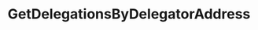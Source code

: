 ---
title: GetDelegationsByDelegatorAddress
api:
  file: Consensus Client Api.openapi.json
  operationId: get_staking-delegations-delegator-addr
hidden: false
---